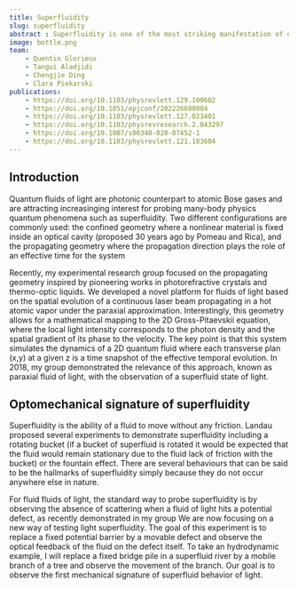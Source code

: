 ```yaml
---
title: Superfluidity
slug: superfluidity
abstract : Superfluidity is one of the most striking manifestation of quantum many-body physics. Initially observed in liquid Helium, the realization of atomic Bose-Einstein condensates (BEC) has allowed detailed investigations of this macroscopic quantum phenomenon exploiting the precise control over the system parameters. In the group, we study superfluidity of light in hot atomic vapor with special interest on low dimensionality and beyond mean field effects.
image: bottle.png
team: 
    - Quentin Glorieux
    - Tangui Aladjidi
    - Chengjie Ding
    - Clara Piekarski
publications: 
    - https://doi.org/10.1103/physrevlett.129.100602
    - https://doi.org/10.1051/epjconf/202226608004
    - https://doi.org/10.1103/physrevlett.127.023401
    - https://doi.org/10.1103/physrevresearch.2.043297
    - https://doi.org/10.1007/s00340-020-07452-1
    - https://doi.org/10.1103/physrevlett.121.183604
---
```


## Introduction

Quantum fluids of light are photonic counterpart to atomic Bose gases and are attracting increasinging interest for probing many-body physics quantum phenomena such as superfluidity. Two different configurations are commonly used: the confined geometry where a nonlinear material is fixed inside an optical cavity (proposed 30 years ago by Pomeau and Rica), and the propagating geometry where the propagation direction plays the role of an effective time for the system

Recently, my experimental research group focused on the propagating geometry inspired by pioneering works in photorefractive crystals and thermo-optic liquids. We developed a novel platform for fluids of light based on the spatial evolution of a continuous laser beam propagating in a hot atomic vapor under the paraxial approximation. Interestingly, this geometry allows for a mathematical mapping to the 2D Gross-Pitaevskii equation, where the local light intensity corresponds to the photon density and the spatial gradient of its phase to the velocity. The key point is that this system simulates the dynamics of a 2D quantum fluid where each transverse plan (x,y) at a given z is a time snapshot of the effective temporal evolution. In 2018, my group demonstrated the relevance of this approach, known as paraxial fluid of light, with the observation of a superfluid state of light.

 
## Optomechanical signature of superfluidity

Superfluidity is the ability of a fluid to move without any friction. Landau proposed several experiments to demonstrate superfluidity including a rotating bucket (if a bucket of superfluid is rotated it would be expected that the fluid would remain stationary due to the fluid lack of friction with the bucket) or the fountain effect. There are several behaviours that can be said to be the hallmarks of superfluidity simply because they do not occur anywhere else in nature.

For fluid fluids of light, the standard way to probe superfluidity is by observing the absence of scattering when a fluid of light hits a potential defect, as recently demonstrated in my group
We are now focusing on a new way of testing light superfluidity. The goal of this experiment is to replace a fixed potential barrier by a movable defect and observe the optical feedback of the fluid on the defect itself. To take an hydrodynamic example, I will replace a fixed bridge pile in a superfluid river by a mobile branch of a tree and observe the movement of the branch. Our goal is to observe the first mechanical signature of superfluid behavior of light.
